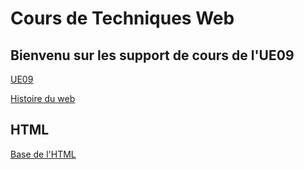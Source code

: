 # Cours de Techniques Web

## Bienvenu sur les support de cours de l'UE09

[UE09](00_UE09/index.md)

[Histoire du web](01_HistoireWeb/index.md)

## HTML

[Base de l'HTML](02_htmlBase/index.md)
 
<!--[Balise](03_htmlBalise/index.md) -->

<!-- [Sématique](04_htmlSemantique/index.md) -->

<!-- [Formulaire](05_htmlFormulaire/index.md) -->